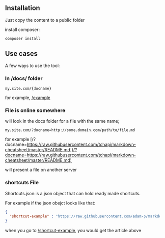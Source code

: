 ## Installation

Just copy the content to a public folder

install composer:

```
composer install
```

## Use cases

A few ways to use the tool:

### In /docs/ folder

```
my.site.com/{docname}
```
for example, [/example](/example)

### File is online somewhere

will look in the docs folder for a file with the same name;

```
my.site.com/?docname=http://some.domain.com/path/to/file.md
```
for example [/?docname=https://raw.githubusercontent.com/tchapi/markdown-cheatsheet/master/README.md](/?docname=https://raw.githubusercontent.com/tchapi/markdown-cheatsheet/master/README.md)

will present a file on another server

### shortcuts File

Shortcuts.json is a json object that can hold ready made shortcuts.

For example if the json obejct looks like that:

```json
{
  "shortcut-example" : "https://raw.githubusercontent.com/adam-p/markdown-here/master/README.md"
}
```

when you go to [/shortcut-example](/shortcut-example), you would get the article above
